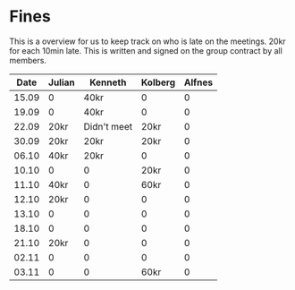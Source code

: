 # Fines

This is a overview for us to keep track on who is late on the meetings.
20kr for each 10min late.
This is written and signed on the group contract by all members.

| Date  | Julian | Kenneth        | Kolberg | Alfnes |
|-------|--------|----------------|---------|--------|
| 15.09 | 0      | 40kr           | 0       | 0      |
| 19.09 | 0      | 40kr           | 0       | 0      |
| 22.09 | 20kr   | Didn't meet    | 20kr    | 0      |
| 30.09 | 20kr   | 20kr           | 20kr    | 0      |
| 06.10 | 40kr   | 20kr           | 0       | 0      |
| 10.10 | 0      | 0              | 20kr    | 0      |
| 11.10 | 40kr   | 0              | 60kr    | 0      |
| 12.10 | 20kr   | 0              | 0       | 0      |
| 13.10 | 0      | 0              | 0       | 0      |
| 18.10 | 0      | 0              | 0       | 0      |
| 21.10 | 20kr   | 0              | 0       | 0      |
| 02.11 | 0      | 0              | 0       | 0      |
| 03.11 | 0      | 0              | 60kr    | 0      |
